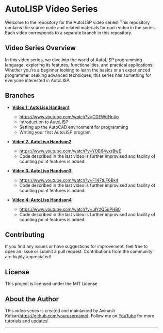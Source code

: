 # AutoLISP Video Series

Welcome to the repository for the AutoLISP video series! This repository contains the source code and related materials for each video in the series. Each video corresponds to a separate branch in this repository.

## Video Series Overview

In this video series, we dive into the world of AutoLISP programming language, exploring its features, functionalities, and practical applications. Whether you're a beginner looking to learn the basics or an experienced programmer seeking advanced techniques, this series has something for everyone interested in AutoLISP.

## Branches

- **[Video 1: AutoLisp Handson1](https://github.com/aviket/autolisp-youtube/tree/handson-1)**
  - https://www.youtube.com/watch?v=CDEWdHr-iio
  - Introduction to AutoLISP
  - Setting up the AutoCAD environment for programming
  - Writing your first AutoLISP program

 - **[Video 2: AutoLisp Handson2](https://github.com/aviket/autolisp-youtube/tree/handson-2)**
   - https://www.youtube.com/watch?v=YOB64yxrBwE
   - Code described in the last video is further improvised and facility of counting point features is added.

 - **[Video 3: AutoLisp Handson3](https://github.com/aviket/autolisp-youtube/tree/handson-3)**
   - https://www.youtube.com/watch?v=F147tLF6Bk4
   - Code described in the last video is further improvised and facility of counting point features is added.

 - **[Video 4: AutoLisp Handson4](https://github.com/aviket/autolisp-youtube/tree/handson-4)**
   - https://www.youtube.com/watch?v=ulYzQ5uPHB0
   - Code described in the last video is further improvised and facility of counting point features is added.
  
## Contributing

If you find any issues or have suggestions for improvement, feel free to open an issue or submit a pull request. Contributions from the community are highly appreciated!

## License

This project is licensed under the MIT License 

## About the Author

This video series is created and maintained by Avinash Ketkar(https://github.com/yourusername). Follow me on [YouTube](https://www.youtube.com/@aviket1) for more tutorials and updates!

---


